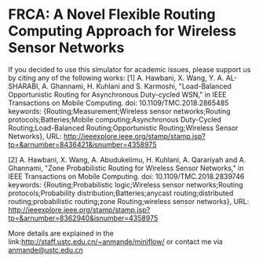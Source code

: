 # FRCA: A Novel Flexible Routing Computing Approach for Wireless Sensor Networks
If you decided to use this simulator for academic issues, please support us by citing any of the following works:
[1] A. Hawbani, X. Wang, Y. A. AL-SHARABI, A. Ghannami, H. Kuhlani and S. Karmoshi, "Load-Balanced Opportunistic Routing for Asynchronous Duty-cycled WSN," in IEEE Transactions on Mobile Computing. doi: 10.1109/TMC.2018.2865485 keywords: {Routing;Measurement;Wireless sensor networks;Routing protocols;Batteries;Mobile computing;Asynchronous Duty-Cycled Routing;Load-Balanced Routing;Opportunistic Routing;Wireless Sensor Networks}, URL: http://ieeexplore.ieee.org/stamp/stamp.jsp?tp=&arnumber=8436421&isnumber=4358975

[2] A. Hawbani, X. Wang, A. Abudukelimu, H. Kuhlani, A. Qarariyah and A. Ghannami, "Zone Probabilistic Routing for Wireless Sensor Networks," in IEEE Transactions on Mobile Computing. doi: 10.1109/TMC.2018.2839746 keywords: {Routing;Probabilistic logic;Wireless sensor networks;Routing protocols;Probability distribution;Batteries;anycast routing;distributed routing;probabilistic routing;zone Routing;wireless sensor networks}, URL: http://ieeexplore.ieee.org/stamp/stamp.jsp?tp=&arnumber=8362940&isnumber=4358975

More details are explained in the link:http://staff.ustc.edu.cn/~anmande/miniflow/ or contact me via anmande@ustc.edu.cn
